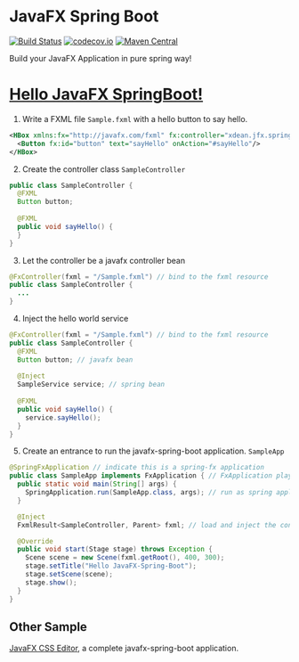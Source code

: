 # JavaFX Spring Boot
[![Build Status](https://travis-ci.org/XDean/javafx-spring-boot.svg?branch=master)](https://travis-ci.org/XDean/javafx-spring-boot)
[![codecov.io](http://codecov.io/github/XDean/javafx-spring-boot/coverage.svg?branch=master)](https://codecov.io/gh/XDean/javafx-spring-boot/branch/master)
[![Maven Central](https://maven-badges.herokuapp.com/maven-central/com.github.XDean/javafx-spring-boot/badge.svg)](https://maven-badges.herokuapp.com/maven-central/com.github.XDean/javafx-spring-boot)

Build your JavaFX Application in pure spring way!

# [Hello JavaFX SpringBoot!](src/test/java/xdean/jfx/spring/sample)

1. Write a FXML file `Sample.fxml` with a hello button to say hello.

```xml
<HBox xmlns:fx="http://javafx.com/fxml" fx:controller="xdean.jfx.spring.sample.SampleController">
  <Button fx:id="button" text="sayHello" onAction="#sayHello"/> 
</HBox>
```

2. Create the controller class `SampleController`

```java
public class SampleController {
  @FXML
  Button button;
  
  @FXML
  public void sayHello() {
  }
}
```

3. Let the controller be a javafx controller bean

```java
@FxController(fxml = "/Sample.fxml") // bind to the fxml resource
public class SampleController {
  ...
}
```

4. Inject the hello world service

```java
@FxController(fxml = "/Sample.fxml") // bind to the fxml resource
public class SampleController {
  @FXML
  Button button; // javafx bean
  
  @Inject
  SampleService service; // spring bean
  
  @FXML
  public void sayHello() {
    service.sayHello();
  }
}
```

5. Create an entrance to run the javafx-spring-boot application. `SampleApp`

```java
@SpringFxApplication // indicate this is a spring-fx application
public class SampleApp implements FxApplication { // FxApplication play the entrance role like Application
  public static void main(String[] args) {
    SpringApplication.run(SampleApp.class, args); // run as spring application
  }

  @Inject
  FxmlResult<SampleController, Parent> fxml; // load and inject the controller

  @Override
  public void start(Stage stage) throws Exception {
    Scene scene = new Scene(fxml.getRoot(), 400, 300);
    stage.setTitle("Hello JavaFX-Spring-Boot");
    stage.setScene(scene);
    stage.show();
  }
}
```

## Other Sample

[JavaFX CSS Editor](https://github.com/XDean/CSS-Editor-FX), a complete javafx-spring-boot application.
